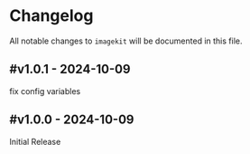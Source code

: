 # Changelog

All notable changes to `imagekit` will be documented in this file.

## #v1.0.1 - 2024-10-09

fix config variables

## #v1.0.0 - 2024-10-09

Initial Release
